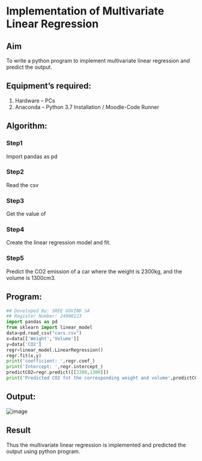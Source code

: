 # Implementation of Multivariate Linear Regression
## Aim
To write a python program to implement multivariate linear regression and predict the output.
## Equipment’s required:
1.	Hardware – PCs
2.	Anaconda – Python 3.7 Installation / Moodle-Code Runner
## Algorithm:
### Step1
Import pandas as pd
### Step2
Read the csv
### Step3
Get the value of
### Step4
Create the linear regression model and fit.
### Step5
Predict the CO2 emission of a car where the weight is 2300kg, and the volume is 1300cm3.

## Program:
```python
## Developed By: SREE GOVIND SA
## Register Number: 24900123
import pandas as pd
from sklearn import linear_model
data=pd.read_csv("cars.csv")
x=data[['Weight','Volume']]
y=data['CO2']
regr=linear_model.LinearRegression()
regr.fit(x,y)
print('coefficient: ',regr.coef_)
print('Intercept: ',regr.intercept_)
predictCO2=regr.predict([[3300,1300]])
print('Predicted CO2 fot the corresponding weight and volume',predictCO2)
```
## Output:
![image](https://github.com/user-attachments/assets/eae8a221-626d-47f1-9b6a-30a416304051)


## Result
Thus the multivariate linear regression is implemented and predicted the output using python program.
